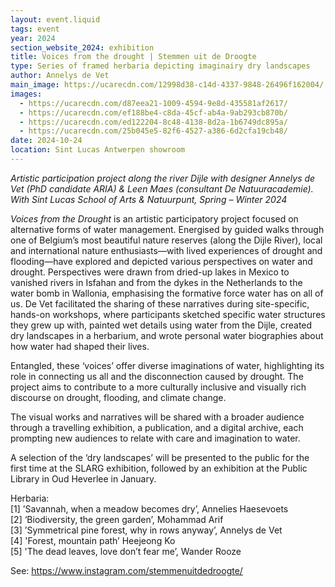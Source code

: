 ```yaml
---
layout: event.liquid
tags: event
year: 2024
section_website_2024: exhibition
title: Voices from the drought | Stemmen uit de Droogte
type: Series of framed herbaria depicting imaginairy dry landscapes
author: Annelys de Vet
main_image: https://ucarecdn.com/12998d38-c14d-4337-9848-26496f162004/
images:
  - https://ucarecdn.com/d87eea21-1009-4594-9e8d-435581af2617/
  - https://ucarecdn.com/ef188be4-c8da-45cf-ab4a-9ab293cb870b/
  - https://ucarecdn.com/ed122204-8c48-4138-8d2a-1b6749dc895a/
  - https://ucarecdn.com/25b045e5-82f6-4527-a386-6d2cfa19cb48/
date: 2024-10-24
location: Sint Lucas Antwerpen showroom
---
```

*Artistic participation project along the river Dijle with designer Annelys de Vet (PhD candidate ARIA) & Leen Maes (consultant De Natuuracademie). With Sint Lucas School of Arts & Natuurpunt, Spring – Winter 2024*

*Voices from the Drought* is an artistic participatory project focused on alternative forms of water management. Energised by guided walks through one of Belgium’s most beautiful nature reserves (along the Dijle River), local and international nature enthusiasts—with lived experiences of drought and flooding—have explored and depicted various perspectives on water and drought. Perspectives were drawn from dried-up lakes in Mexico to vanished rivers in Isfahan and from the dykes in the Netherlands to the water bomb in Wallonia, emphasising the formative force water has on all of us. De Vet facilitated the sharing of these narratives during site-specific, hands-on workshops, where participants sketched specific water structures they grew up with, painted wet details using water from the Dijle, created dry landscapes in a herbarium, and wrote personal water biographies about how water had shaped their lives.

Entangled, these ‘voices’ offer diverse imaginations of water, highlighting its role in connecting us all and the disconnection caused by drought. The project aims to contribute to a more culturally inclusive and visually rich discourse on drought, flooding, and climate change. 

The visual works and narratives will be shared with a broader audience through a travelling exhibition, a publication, and a digital archive, each prompting new audiences to relate with care and imagination to water.

A selection of the ‘dry landscapes’ will be presented to the public for the first time at the SLARG exhibition, followed by an exhibition at the Public Library in Oud Heverlee in January.

Herbaria:\
\[1] ’Savannah, when a meadow becomes dry’, Annelies Haesevoets\
\[2] ‘Biodiversity, the green garden’, Mohammad Arif\
\[3] ’Symmetrical pine forest, why in rows anyway’, Annelys de Vet\
\[4] 'Forest, mountain path’ Heejeong Ko\
\[5] 'The dead leaves, love don’t fear me’, Wander Rooze

See: https://www.instagram.com/stemmenuitdedroogte/
